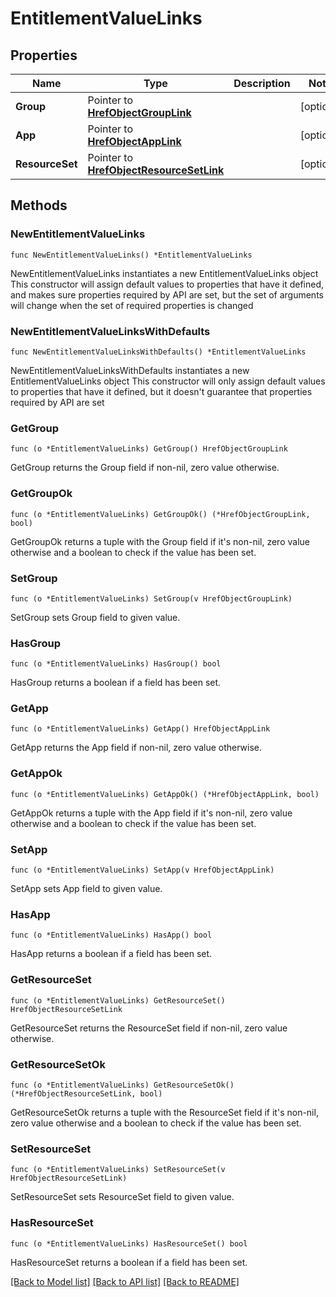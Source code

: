 # EntitlementValueLinks

## Properties

Name | Type | Description | Notes
------------ | ------------- | ------------- | -------------
**Group** | Pointer to [**HrefObjectGroupLink**](HrefObjectGroupLink.md) |  | [optional] 
**App** | Pointer to [**HrefObjectAppLink**](HrefObjectAppLink.md) |  | [optional] 
**ResourceSet** | Pointer to [**HrefObjectResourceSetLink**](HrefObjectResourceSetLink.md) |  | [optional] 

## Methods

### NewEntitlementValueLinks

`func NewEntitlementValueLinks() *EntitlementValueLinks`

NewEntitlementValueLinks instantiates a new EntitlementValueLinks object
This constructor will assign default values to properties that have it defined,
and makes sure properties required by API are set, but the set of arguments
will change when the set of required properties is changed

### NewEntitlementValueLinksWithDefaults

`func NewEntitlementValueLinksWithDefaults() *EntitlementValueLinks`

NewEntitlementValueLinksWithDefaults instantiates a new EntitlementValueLinks object
This constructor will only assign default values to properties that have it defined,
but it doesn't guarantee that properties required by API are set

### GetGroup

`func (o *EntitlementValueLinks) GetGroup() HrefObjectGroupLink`

GetGroup returns the Group field if non-nil, zero value otherwise.

### GetGroupOk

`func (o *EntitlementValueLinks) GetGroupOk() (*HrefObjectGroupLink, bool)`

GetGroupOk returns a tuple with the Group field if it's non-nil, zero value otherwise
and a boolean to check if the value has been set.

### SetGroup

`func (o *EntitlementValueLinks) SetGroup(v HrefObjectGroupLink)`

SetGroup sets Group field to given value.

### HasGroup

`func (o *EntitlementValueLinks) HasGroup() bool`

HasGroup returns a boolean if a field has been set.

### GetApp

`func (o *EntitlementValueLinks) GetApp() HrefObjectAppLink`

GetApp returns the App field if non-nil, zero value otherwise.

### GetAppOk

`func (o *EntitlementValueLinks) GetAppOk() (*HrefObjectAppLink, bool)`

GetAppOk returns a tuple with the App field if it's non-nil, zero value otherwise
and a boolean to check if the value has been set.

### SetApp

`func (o *EntitlementValueLinks) SetApp(v HrefObjectAppLink)`

SetApp sets App field to given value.

### HasApp

`func (o *EntitlementValueLinks) HasApp() bool`

HasApp returns a boolean if a field has been set.

### GetResourceSet

`func (o *EntitlementValueLinks) GetResourceSet() HrefObjectResourceSetLink`

GetResourceSet returns the ResourceSet field if non-nil, zero value otherwise.

### GetResourceSetOk

`func (o *EntitlementValueLinks) GetResourceSetOk() (*HrefObjectResourceSetLink, bool)`

GetResourceSetOk returns a tuple with the ResourceSet field if it's non-nil, zero value otherwise
and a boolean to check if the value has been set.

### SetResourceSet

`func (o *EntitlementValueLinks) SetResourceSet(v HrefObjectResourceSetLink)`

SetResourceSet sets ResourceSet field to given value.

### HasResourceSet

`func (o *EntitlementValueLinks) HasResourceSet() bool`

HasResourceSet returns a boolean if a field has been set.


[[Back to Model list]](../README.md#documentation-for-models) [[Back to API list]](../README.md#documentation-for-api-endpoints) [[Back to README]](../README.md)


